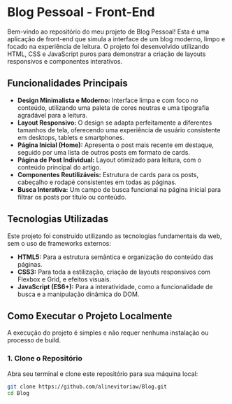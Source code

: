 # Blog Pessoal - Front-End

Bem-vindo ao repositório do meu projeto de Blog Pessoal! Esta é uma aplicação de front-end que simula a interface de um blog moderno, limpo e focado na experiência de leitura. O projeto foi desenvolvido utilizando HTML, CSS e JavaScript puros para demonstrar a criação de layouts responsivos e componentes interativos.

## Funcionalidades Principais

*   **Design Minimalista e Moderno:** Interface limpa e com foco no conteúdo, utilizando uma paleta de cores neutras e uma tipografia agradável para a leitura.
*   **Layout Responsivo:** O design se adapta perfeitamente a diferentes tamanhos de tela, oferecendo uma experiência de usuário consistente em desktops, tablets e smartphones.
*   **Página Inicial (Home):** Apresenta o post mais recente em destaque, seguido por uma lista de outros posts em formato de cards.
*   **Página de Post Individual:** Layout otimizado para leitura, com o conteúdo principal do artigo.
*   **Componentes Reutilizáveis:** Estrutura de cards para os posts, cabeçalho e rodapé consistentes em todas as páginas.
*   **Busca Interativa:** Um campo de busca funcional na página inicial para filtrar os posts por título ou conteúdo.

## Tecnologias Utilizadas

Este projeto foi construído utilizando as tecnologias fundamentais da web, sem o uso de frameworks externos:

*   **HTML5:** Para a estrutura semântica e organização do conteúdo das páginas.
*   **CSS3:** Para toda a estilização, criação de layouts responsivos com Flexbox e Grid, e efeitos visuais.
*   **JavaScript (ES6+):** Para a interatividade, como a funcionalidade de busca e a manipulação dinâmica do DOM.

## Como Executar o Projeto Localmente

A execução do projeto é simples e não requer nenhuma instalação ou processo de build.

### 1. Clone o Repositório

Abra seu terminal e clone este repositório para sua máquina local:
```bash
git clone https://github.com/alinevitoriaw/Blog.git
cd Blog
